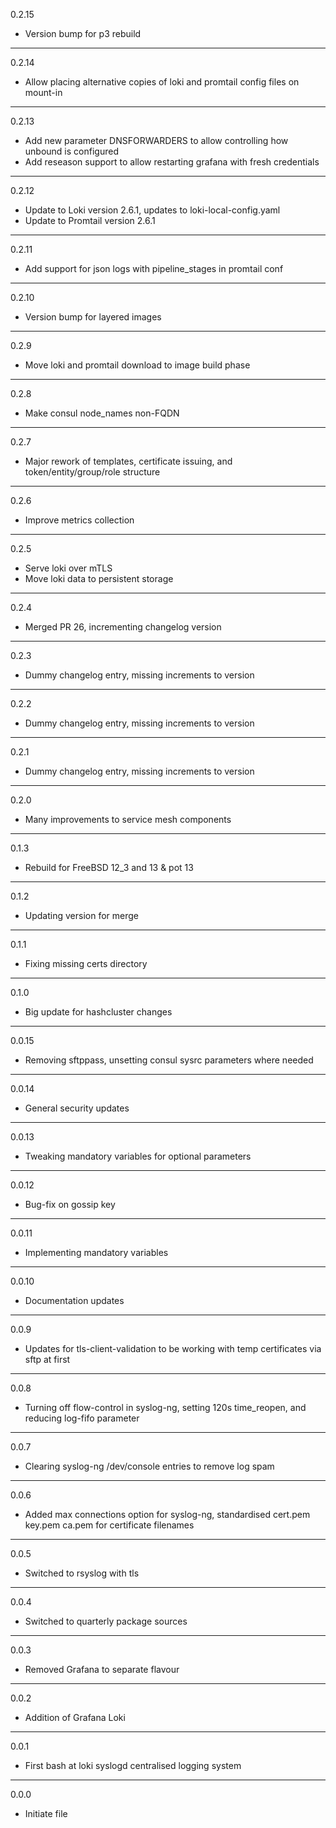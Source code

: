 0.2.15

* Version bump for p3 rebuild

---

0.2.14

* Allow placing alternative copies of loki and promtail config files on mount-in

---

0.2.13

* Add new parameter DNSFORWARDERS to allow controlling how unbound is configured
* Add reseason support to allow restarting grafana with fresh credentials

---

0.2.12

* Update to Loki version 2.6.1, updates to loki-local-config.yaml
* Update to Promtail version 2.6.1

---

0.2.11

* Add support for json logs with pipeline_stages in promtail conf

---

0.2.10

* Version bump for layered images

---

0.2.9

* Move loki and promtail download to image build phase

---

0.2.8

* Make consul node_names non-FQDN

---

0.2.7

* Major rework of templates, certificate issuing, and token/entity/group/role structure

---

0.2.6

* Improve metrics collection

---

0.2.5

* Serve loki over mTLS
* Move loki data to persistent storage

---

0.2.4

* Merged PR 26, incrementing changelog version

---

0.2.3

* Dummy changelog entry, missing increments to version

---

0.2.2

* Dummy changelog entry, missing increments to version

---

0.2.1

* Dummy changelog entry, missing increments to version

---

0.2.0

* Many improvements to service mesh components

---

0.1.3

* Rebuild for FreeBSD 12_3 and 13 & pot 13

---

0.1.2

* Updating version for merge

---

0.1.1

* Fixing missing certs directory

---

0.1.0

* Big update for hashcluster changes

---

0.0.15

* Removing sftppass, unsetting consul sysrc parameters where needed

---

0.0.14

* General security updates

---

0.0.13

* Tweaking mandatory variables for optional parameters

---

0.0.12

* Bug-fix on gossip key

---

0.0.11

* Implementing mandatory variables

---

0.0.10

* Documentation updates

---

0.0.9

* Updates for tls-client-validation to be working with temp certificates via sftp at first

---

0.0.8

* Turning off flow-control in syslog-ng, setting 120s time_reopen, and reducing log-fifo parameter

---

0.0.7

* Clearing syslog-ng /dev/console entries to remove log spam

---

0.0.6

* Added max connections option for syslog-ng, standardised cert.pem key.pem ca.pem for certificate filenames

---

0.0.5

* Switched to rsyslog with tls

---

0.0.4

* Switched to quarterly package sources

---

0.0.3

* Removed Grafana to separate flavour

---

0.0.2

* Addition of Grafana Loki

---

0.0.1

* First bash at loki syslogd centralised logging system

---

0.0.0

* Initiate file

